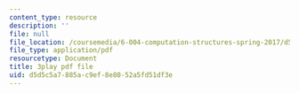 ```yaml
---
content_type: resource
description: ''
file: null
file_location: /coursemedia/6-004-computation-structures-spring-2017/d5d5c5a7885ac9ef8e8052a5fd51df3e_xd35dftjRrc.pdf
file_type: application/pdf
resourcetype: Document
title: 3play pdf file
uid: d5d5c5a7-885a-c9ef-8e80-52a5fd51df3e
---
```

